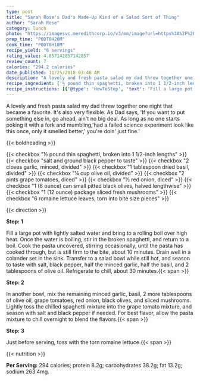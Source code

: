```yaml
---
type: post
title: "Sarah Rose's Dad's Made-Up Kind of a Salad Sort of Thing"
author: "Sarah Rose"
category: lunch
photo: "https://imagesvc.meredithcorp.io/v3/mm/image?url=https%3A%2F%2Fimages.media-allrecipes.com%2Fuserphotos%2F661329.jpg"
prep_time: "P0DT0H20M"
cook_time: "P0DT0H10M"
recipe_yield: "6 servings"
rating_value: 4.857142857142857
review_count: 7
calories: "294.2 calories"
date_published: 11/25/2018 03:48 AM
description: "A lovely and fresh pasta salad my dad threw together one night that became a favorite. It's also very flexible. As Dad says, 'If you want to put something else in, go ahead, ain't no big deal. As long as no one starts poking it with a fork and mumbling,'had a failed science experiment look like this once, only it smelled better,' you're doin' just fine.'"
recipe_ingredient: ['½ pound thin spaghetti, broken into 1 1/2-inch lengths', 'salt and ground black pepper to taste', '2 cloves garlic, minced, divided', '1 tablespoon dried basil, divided', '¼ cup olive oil, divided', '2 pints grape tomatoes, diced', '½ red onion, diced', '1 (6 ounce) can small pitted black olives, halved lengthwise', '1 (12 ounce) package sliced fresh mushrooms', '6 romaine lettuce leaves, torn into bite size pieces']
recipe_instructions: [{'@type': 'HowToStep', 'text': 'Fill a large pot with lightly salted water and bring to a rolling boil over high heat. Once the water is boiling, stir in the broken spaghetti, and return to a boil. Cook the pasta uncovered, stirring occasionally, until the pasta has cooked through, but is still firm to the bite, about 10 minutes. Drain well in a colander set in the sink. Transfer to a salad bowl while still hot, and season to taste with salt, black pepper, half the minced garlic, half the basil, and 2 tablespoons of olive oil. Refrigerate to chill, about 30 minutes.\n'}, {'@type': 'HowToStep', 'text': 'In another bowl, mix the remaining minced garlic, basil, 2 more tablespoons of olive oil, grape tomatoes, red onion, black olives, and sliced mushrooms. Lightly toss the chilled spaghetti mixture into the grape tomato mixture, and season with salt and black pepper if needed. For best flavor, allow the pasta mixture to chill overnight to blend the flavors.\n'}, {'@type': 'HowToStep', 'text': 'Just before serving, toss with the torn romaine lettuce.\n'}]
---
```


A lovely and fresh pasta salad my dad threw together one night that became a favorite. It's also very flexible. As Dad says, 'If you want to put something else in, go ahead, ain't no big deal. As long as no one starts poking it with a fork and mumbling,'had a failed science experiment look like this once, only it smelled better,' you're doin' just fine.' 

{{< boldheading >}}

{{< checkbox "½ pound thin spaghetti, broken into 1 1/2-inch lengths" >}}
{{< checkbox "salt and ground black pepper to taste" >}}
{{< checkbox "2 cloves garlic, minced, divided" >}}
{{< checkbox "1 tablespoon dried basil, divided" >}}
{{< checkbox "¼ cup olive oil, divided" >}}
{{< checkbox "2 pints grape tomatoes, diced" >}}
{{< checkbox "½  red onion, diced" >}}
{{< checkbox "1 (6 ounce) can small pitted black olives, halved lengthwise" >}}
{{< checkbox "1 (12 ounce) package sliced fresh mushrooms" >}}
{{< checkbox "6  romaine lettuce leaves, torn into bite size pieces" >}}


{{< direction >}}

**Step: 1**

Fill a large pot with lightly salted water and bring to a rolling boil over high heat. Once the water is boiling, stir in the broken spaghetti, and return to a boil. Cook the pasta uncovered, stirring occasionally, until the pasta has cooked through, but is still firm to the bite, about 10 minutes. Drain well in a colander set in the sink. Transfer to a salad bowl while still hot, and season to taste with salt, black pepper, half the minced garlic, half the basil, and 2 tablespoons of olive oil. Refrigerate to chill, about 30 minutes.{{< span >}}

**Step: 2**

In another bowl, mix the remaining minced garlic, basil, 2 more tablespoons of olive oil, grape tomatoes, red onion, black olives, and sliced mushrooms. Lightly toss the chilled spaghetti mixture into the grape tomato mixture, and season with salt and black pepper if needed. For best flavor, allow the pasta mixture to chill overnight to blend the flavors.{{< span >}}

**Step: 3**

Just before serving, toss with the torn romaine lettuce.{{< span >}}

{{< nutrition >}}

**Per Serving:** 294 calories; protein 8.2g; carbohydrates 38.2g; fat 13.2g; sodium 263.4mg.